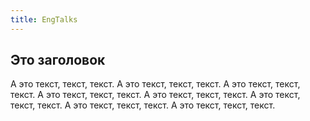 ```yaml
---
title: EngTalks
---
```



## Это заголовок

А это текст, текст, текст.
А это текст, текст, текст.
А это текст, текст, текст.
А это текст, текст, текст.
А это текст, текст, текст.
А это текст, текст, текст.
А это текст, текст, текст.
А это текст, текст, текст.

